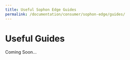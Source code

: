 ```yaml
---
title: Useful Sophon Edge Guides
permalink: /documentation/consumer/sophon-edge/guides/
---
```


# Useful Guides

Coming Soon...
